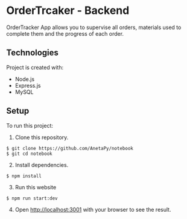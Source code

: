 # OrderTrcaker - Backend

OrderTracker App allows you to supervise all orders, materials used to complete them and the progress of each order.

## Technologies

Project is created with:
* Node.js
* Express.js
* MySQL
  
## Setup

To run this project: 

1. Clone this repository.
```
$ git clone https://github.com/AnetaPy/notebook
$ git cd notebook
```

2. Install dependencies.
```
$ npm install
```

3. Run this website
```
$ npm run start:dev
```

4. Open [http://localhost:3001](http://localhost:3001) with your browser to see the result.
